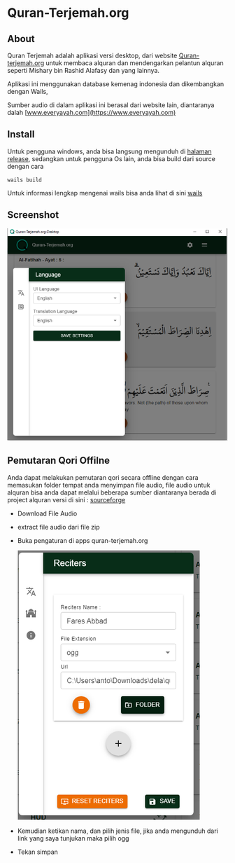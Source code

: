 # Quran-Terjemah.org

## About

Quran Terjemah adalah aplikasi versi desktop, dari website [Quran-terjemah.org](https://quran-terjemah.org) untuk membaca alquran dan mendengarkan pelantun alquran seperti Mishary bin Rashid Alafasy dan yang lainnya.

Aplikasi ini menggunakan database kemenag indonesia dan dikembangkan dengan Wails,

Sumber audio di dalam aplikasi ini berasal dari website lain, diantaranya dalah [www.everyayah.com](https://www.everyayah.com) 
 

## Install

Untuk pengguna windows, anda bisa langsung mengunduh di [halaman release](https://github.com/nnttoo/quran-terjemah_org/releases/latest),
sedangkan untuk pengguna Os lain, anda bisa build dari source dengan cara   

```
wails build 
```
 
Untuk informasi lengkap mengenai wails bisa anda lihat di sini [wails](https://wails.io/)

## Screenshot

![ss](./screenshot/ss.png)


## Pemutaran Qori Offilne 

Anda dapat melakukan pemutaran qori secara offline dengan cara memasukan folder tempat anda menyimpan file audio, file audio untuk alquran bisa anda dapat melalui beberapa sumber diantaranya berada di project alquran versi di sini :  [sourceforge](https://sourceforge.net/projects/quranterjemah/files/Audio/quran-terjemah-audio.zip/download)

- Download File Audio
- extract file audio dari file zip
- Buka pengaturan di apps quran-terjemah.org
    
    ![ss](./screenshot/ss2.png)

- Kemudian ketikan nama, dan pilih jenis file, jika anda mengunduh dari link yang saya tunjukan maka pilih ogg
- Tekan simpan



